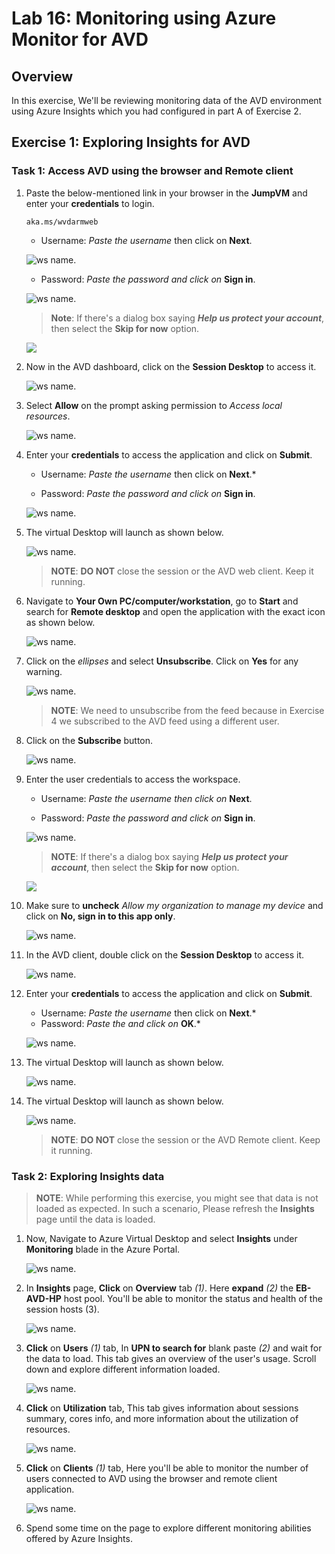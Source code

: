 # Lab 16: Monitoring using Azure Monitor for AVD

## **Overview**

In this exercise, We'll be reviewing monitoring data of the AVD environment using Azure Insights which you had configured in part A of Exercise 2.

## Exercise 1: Exploring Insights for AVD

### Task 1: Access AVD using the browser and Remote client

1. Paste the below-mentioned link in your browser in the **JumpVM** and enter your **credentials** to login. 

   ```
   aka.ms/wvdarmweb
   ```

   - Username: *Paste the username*  **<inject key="Avd User 01" />** then click on **Next**.
   
   ![ws name.](media/username.png)

   - Password: *Paste the password*  **<inject key="AVD User Password" />** *and click on* **Sign in**.

   ![ws name.](media/password.png)

   >**Note**: If there's a dialog box saying ***Help us protect your account***, then select the **Skip for now** option.

   ![](media/login1.png)

1. Now in the AVD dashboard, click on the **Session Desktop** to access it. 

   ![ws name.](media/sess-v2.png)

1. Select **Allow** on the prompt asking permission to *Access local resources*.

   ![ws name.](media/Accessallowres-v2.png)

1. Enter your **credentials** to access the application and click on **Submit**.

   - Username: *Paste the username*  **<inject key="Avd User 01" />** then click on **Next**.*
   
   - Password: *Paste the password*  **<inject key="AVD User Password" />** *and click on* **Sign in**.
   
   ![ws name.](media/lb52.png)

1. The virtual Desktop will launch as shown below. 

   ![ws name.](media/newrd2.png)
   
   >**NOTE**: **DO NOT** close the session or the AVD web client. Keep it running.
   
1. Navigate to **Your Own PC/computer/workstation**, go to **Start** and search for **Remote desktop** and open the application with the exact icon as shown below.

   ![ws name.](media/137.png)
   
1. Click on the *ellipses* and select **Unsubscribe**. Click on **Yes** for any warning.

   ![ws name.](media/lb16.png)

   >**NOTE**: We need to unsubscribe from the feed because in Exercise 4 we subscribed to the AVD feed using a different user.

1. Click on the **Subscribe** button.

   ![ws name.](media/a49.png)

1. Enter the user credentials to access the workspace.

   - Username: *Paste the username*  **<inject key="Avd User 02" />** *then click on* **Next**.
   
   - Password: *Paste the password*  **<inject key="AVD User Password" />** *and click on* **Sign in**.

   ![ws name.](media/password2.png)

   >**NOTE**: If there's a dialog box saying ***Help us protect your account***, then select the **Skip for now** option.

   ![](media/login2.png)
    
1. Make sure to **uncheck** *Allow my organization to manage my device* and click on **No, sign in to this app only**.

   ![ws name.](media/ex4t1s9.png)

1. In the AVD client, double click on the **Session Desktop** to access it. 

   ![ws name.](media/sess-v2.png)

1. Enter your **credentials** to access the application and click on **Submit**.

   - Username: *Paste the username*  **<inject key="Avd User 02" />** then click on **Next**.*
   - Password: *Paste the* **<inject key="AVD User Password" />** *and click on* **OK**.* 
   
   ![ws name.](media/lb37.png)
  
1. The virtual Desktop will launch as shown below. 

   ![ws name.](media/newrd3.png)

1. The virtual Desktop will launch as shown below. 

   ![ws name.](media/newrd2.png)
   
   >**NOTE**: **DO NOT** close the session or the AVD Remote client. Keep it running.


### Task 2: Exploring Insights data

>**NOTE**: While performing this exercise, you might see that data is not loaded as expected. In such a scenario, Please refresh the **Insights** page until the data is loaded.
   
1. Now, Navigate to Azure Virtual Desktop and select **Insights** under **Monitoring** blade in the Azure Portal.

   ![ws name.](media/mon2.png)
   
1. In **Insights** page, **Click** on **Overview** tab *(1)*. Here **expand** *(2)* the **EB-AVD-HP** host pool. You'll be able to monitor the status and health of the session hosts (3).

   ![ws name.](media/mon21.png)
   
1. **Click** on **Users** *(1)* tab, In **UPN to search for** blank paste **<inject key="Avd User 01" />** *(2)* and wait for the data to load. This tab gives an overview of the user's usage. Scroll down and explore different information loaded.

   ![ws name.](media/mon23.png)
   
1. **Click** on **Utilization** tab, This tab gives information about sessions summary, cores info, and more information about the utilization of resources.

   ![ws name.](media/mon24.png)
   
1. **Click** on **Clients** *(1)* tab, Here you'll be able to monitor the number of users connected to AVD using the browser and remote client application.

   ![ws name.](media/mon22.png)
   
1. Spend some time on the page to explore different monitoring abilities offered by Azure Insights.

